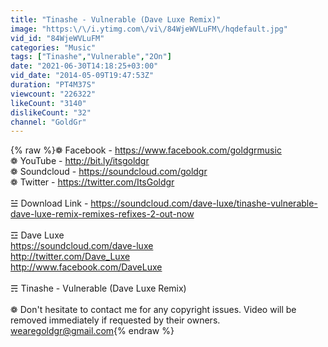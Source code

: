 ```yaml
---
title: "Tinashe - Vulnerable (Dave Luxe Remix)"
image: "https:\/\/i.ytimg.com\/vi\/84WjeWVLuFM\/hqdefault.jpg"
vid_id: "84WjeWVLuFM"
categories: "Music"
tags: ["Tinashe","Vulnerable","2On"]
date: "2021-06-30T14:18:25+03:00"
vid_date: "2014-05-09T19:47:53Z"
duration: "PT4M37S"
viewcount: "226322"
likeCount: "3140"
dislikeCount: "32"
channel: "GoldGr"
---
```

{% raw %}❁ Facebook - <a rel="nofollow" target="blank" href="https://www.facebook.com/goldgrmusic">https://www.facebook.com/goldgrmusic</a><br />❁ YouTube - <a rel="nofollow" target="blank" href="http://bit.ly/itsgoldgr">http://bit.ly/itsgoldgr</a><br />❁ Soundcloud - <a rel="nofollow" target="blank" href="https://soundcloud.com/goldgr">https://soundcloud.com/goldgr</a><br />❁ Twitter - <a rel="nofollow" target="blank" href="https://twitter.com/ItsGoldgr">https://twitter.com/ItsGoldgr</a><br /><br />☱ Download Link - <a rel="nofollow" target="blank" href="https://soundcloud.com/dave-luxe/tinashe-vulnerable-dave-luxe-remix-remixes-refixes-2-out-now">https://soundcloud.com/dave-luxe/tinashe-vulnerable-dave-luxe-remix-remixes-refixes-2-out-now</a><br /><br />☲ Dave Luxe<br /><a rel="nofollow" target="blank" href="https://soundcloud.com/dave-luxe">https://soundcloud.com/dave-luxe</a><br /><a rel="nofollow" target="blank" href="http://twitter.com/Dave_Luxe">http://twitter.com/Dave_Luxe</a><br /><a rel="nofollow" target="blank" href="http://www.facebook.com/DaveLuxe">http://www.facebook.com/DaveLuxe</a><br /><br />☴ Tinashe - Vulnerable (Dave Luxe Remix)<br /><br />❁ Don't hesitate to contact me for any copyright issues. Video will be removed immediately if requested by their owners.<br />wearegoldgr@gmail.com{% endraw %}
